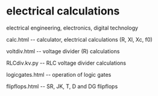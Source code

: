 # electrical calculations
electrical engineering, electronics, digital technology

calc.html   --  calculator, electrical calculations (R, Xl, Xc, f0)

voltdiv.html  --  voltage divider (R) calculations

RLCdiv.kv.py  --  RLC voltage divider calculations

logicgates.html  --  operation of logic gates

flipflops.html --  SR, JK, T, D and DG flipflops
